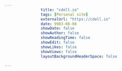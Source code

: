 ---
                title: "cdell.io"
                tags: [Personal site]
                externalUrl: "https://cdell.io"
                date: 9983-08-08
                showDate: false
                showAuthor: false
                showReadingTime: false
                showEdit: false
                showLikes: false
                showViews: false
                layoutBackgroundHeaderSpace: false
                ---
